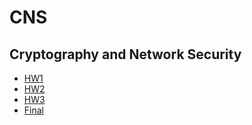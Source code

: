 # CNS
## Cryptography and Network Security
* [HW1](https://github.com/Andychen3558/CNS2019/tree/master/hw1)
* [HW2](https://github.com/Andychen3558/CNS2019/tree/master/hw2)
* [HW3](https://github.com/Andychen3558/CNS2019/tree/master/hw3)
* [Final](https://github.com/Andychen3558/CNS_final)
